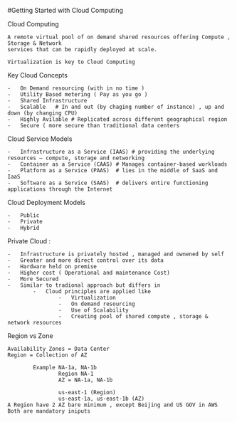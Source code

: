 #Getting Started with Cloud Computing 

Cloud Computing

    A remote virtual pool of on demand shared resources offering Compute , Storage & Network 
    services that can be rapidly deployed at scale.
    
    Virtualization is key to Cloud Computing 
    
Key  Cloud Concepts

    -   On Demand resourcing (with in no time )
    -   Utility Based metering ( Pay as you go )
    -   Shared Infrastructure 
    -   Scalable   # In and out (by chaging number of instance) , up and down (by changing CPU)
    -   Highly Avilable # Replicated across different geographical region
    -   Secure ( more secure than traditional data centers

Cloud Service Models

    -   Infrastructure as a Service (IAAS) # providing the underlying resources – compute, storage and networking
    -   Container as a Service (CAAS) # Manages container-based workloads
    -   Platform as a Service (PAAS)  # lies in the middle of SaaS and IaaS
    -   Software as a Service (SAAS)  # delivers entire functioning applications through the Internet
    
Cloud Deployment Models 

    -   Public 
    -   Private 
    -   Hybrid
    
Private Cloud : 

    -   Infrastructure is privately hosted , managed and ownened by self
    -   Greater and more direct control over its data
    -   Hardware held on premise
    -   Higher cost ( Operational and maintenance Cost)
    -   More Secured 
    -   Similar to tradional approach but differs in
            -   Cloud principles are applied like
                    -   Virtualization
                    -   On demand resourcing 
                    -   Use of Scalability
                    -   Creating pool of shared compute , storage & network resources 
Region vs Zone

    Availability Zones = Data Center
    Region = Collection of AZ 
            
            Example NA-1a, NA-1b  
                    Region NA-1
                    AZ = NA-1a, NA-1b
    
                    us-east-1 (Region)
                    us-east-1a, us-east-1b (AZ)
    A Region have 2 AZ bare minimum , except Beijing and US GOV in AWS
    Both are mandatory iniputs 